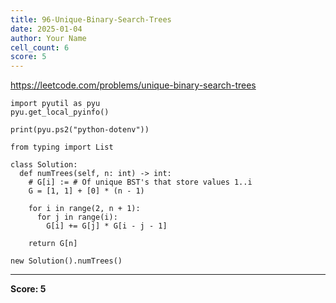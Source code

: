 ```yaml
---
title: 96-Unique-Binary-Search-Trees
date: 2025-01-04
author: Your Name
cell_count: 6
score: 5
---
```


https://leetcode.com/problems/unique-binary-search-trees


```
import pyutil as pyu
pyu.get_local_pyinfo()
```


```
print(pyu.ps2("python-dotenv"))
```


```
from typing import List
```


```
class Solution:
  def numTrees(self, n: int) -> int:
    # G[i] := # Of unique BST's that store values 1..i
    G = [1, 1] + [0] * (n - 1)

    for i in range(2, n + 1):
      for j in range(i):
        G[i] += G[j] * G[i - j - 1]

    return G[n]
```


```
new Solution().numTrees()
```


---
**Score: 5**